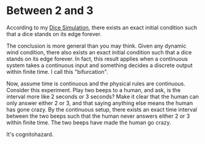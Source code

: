 # Between 2 and 3
According to my [Dice Simulation](https://github.com/Daniel-Chin/DiceSim#dice-simulation), there exists an exact initial condition such that a dice stands on its edge forever. 

The conclusion is more general than you may think. Given any dynamic wind condition, there also exists an exact initial condition such that a dice stands on its edge forever. In fact, this result applies when a continuous system takes a continuous input and something decides a discrete output within finite time. I call this "bifurcation". 

Now, assume time is continuous and the physical rules are continuous. Consider this experiment. Play two beeps to a human, and ask, is the interval more like 2 seconds or 3 seconds? Make it clear that the human can only answer either 2 or 3, and that saying anything else means the human has gone crazy. By the continuous setup, there exists an exact time interval between the two beeps such that the human never answers either 2 or 3 within finite time. The two beeps have made the human go crazy. 

It's cognitohazard. 
